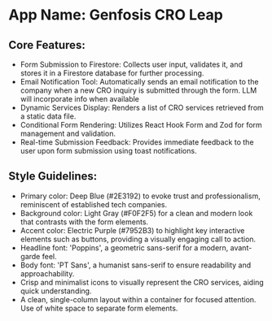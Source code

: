 # **App Name**: Genfosis CRO Leap

## Core Features:

- Form Submission to Firestore: Collects user input, validates it, and stores it in a Firestore database for further processing.
- Email Notification Tool: Automatically sends an email notification to the company when a new CRO inquiry is submitted through the form. LLM will incorporate info when available
- Dynamic Services Display: Renders a list of CRO services retrieved from a static data file.
- Conditional Form Rendering: Utilizes React Hook Form and Zod for form management and validation.
- Real-time Submission Feedback: Provides immediate feedback to the user upon form submission using toast notifications.

## Style Guidelines:

- Primary color: Deep Blue (#2E3192) to evoke trust and professionalism, reminiscent of established tech companies.
- Background color: Light Gray (#F0F2F5) for a clean and modern look that contrasts with the form elements.
- Accent color: Electric Purple (#7952B3) to highlight key interactive elements such as buttons, providing a visually engaging call to action.
- Headline font: 'Poppins', a geometric sans-serif for a modern, avant-garde feel.
- Body font: 'PT Sans', a humanist sans-serif to ensure readability and approachability.
- Crisp and minimalist icons to visually represent the CRO services, aiding quick understanding.
- A clean, single-column layout within a container for focused attention. Use of white space to separate form elements.